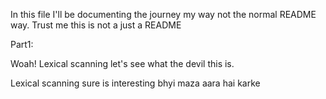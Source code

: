 In this file I'll be documenting the journey my way not the normal README way.
Trust me this is not a just a README

Part1:

Woah! Lexical scanning let's see what the devil this is.

Lexical scanning sure is interesting bhyi maza aara hai karke